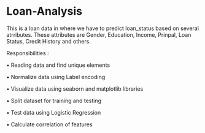 # Loan-Analysis
This is a loan data in where we have to predict loan_status based on several atrributes. These attributes are Gender, Education, Income, Prinpal, Loan Status, Credit History and others. 

Responsibilities :

•	Reading data and find unique elements

•	Normalize data using Label encoding

•	Visualize data using seaborn and  matplotlib libraries

•	Split dataset for training and testing

•	Test data using Logistic Regression

•	Calculate correlation of  features
